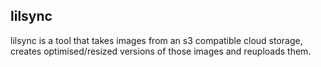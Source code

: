 lilsync
-------

lilsync is a tool that takes images from an s3 compatible cloud storage, creates optimised/resized versions of those images and reuploads them. 